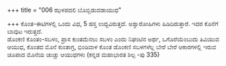+++
title = "006 ಝಳಪದಲಿ ಬೊಬ್ಬಿಡುವಡಾಯುಧ"

+++
ಕೊಂತ-ಈಟಿಗಳಲ್ಲಿ ಒಂದು ವಿಧ, 5 ಹಸ್ತ ಉದ್ದವಿರುತ್ತದೆ. ಅಶ್ವಾರೋಹಿಗಳು ಹಿಡಿದಿರುತ್ತಾರೆ. ಇದರ ಕೊನೆಗೆ ಬಾವುಟ ಇರುತ್ತದೆ.   
ಡೊಂಕಣಿ ಕೊಂತಂ-ಸಬಳಂ, ಪ್ರಾಸ ಕುಂತಮೆನಲು ಸಬಳಂ ಎಂದು ನಿಘಂಟಿನ ಅರ್ಥ, ಒಗೊರೆಯೆಂಬುದು ತಿವಿಯುವ ಆಯುಧ, ಕೊಂತದ ಮೊನೆ ಕುಂತಾಗ್ರ, ಭಿಂಡಿವಾಳ ಕೊಂತ ಡೊಂಕಣಿ ಸಬಳಗಳೆಲ್ಲ ಬೇರೆ ಬೇರೆ ಆಕಾರಗಳಲ್ಲಿ ಇರುವ ಚೂಪಾದ ಮೊನೆಯ ಚುಚ್ಚು ಆಯುಧಗಳು (ಕನ್ನಡ ಮಹಾಭಾರತ ಶಿಲ್ಪ -ಪು 335)